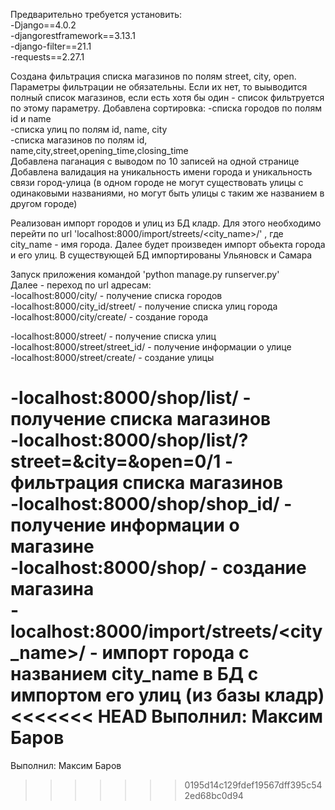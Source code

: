 Предварительно требуется установить:<br>
-Django==4.0.2<br>
-djangorestframework==3.13.1<br>
-django-filter==21.1<br>
-requests==2.27.1<br>

Создана фильтрация списка магазинов по полям street, city, open.
Параметры фильтрации не обязательны. Если их нет, то выыводится полный список магазинов, если есть хотя бы один - список фильтруется по этому параметру.
Добавлена сортировка:
    -списка городов по полям id и name<br>
    -списка улиц по полям id, name, city<br>
    -списка магазинов по полям id, name,city,street,opening_time,closing_time<br>
Добавлена паганация с выводом по 10 записей на одной странице<br>
Добавлена валидация на уникальность имени города и уникальность связи город-улица (в одном городе не могут существовать улицы с одинаковыми названиями, но могут быть улицы с таким же названием в другом городе)<br>

Реализован импорт городов и улиц из БД кладр. Для этого необходимо перейти по url 'localhost:8000/import/streets/<city_name>/' , где city_name - имя города. Далее будет произведен импорт обьекта города и его улиц. В существующей БД импортированы Ульяновск и Самара<br>


Запуск приложения командой 'python manage.py runserver.py'<br>
Далее - переход по url адресам:<br>
-localhost:8000/city/ - получение списка городов<br>
-localhost:8000/city_id/street/ - получение списка улиц города<br>
-localhost:8000/city/create/ - создание города<br>

-localhost:8000/street/ - получение списка улиц<br>
-localhost:8000/street/street_id/ - получение информации о улице<br>
-localhost:8000/street/create/ - создание улицы<br>

-localhost:8000/shop/list/ - получение списка магазинов<br>
-localhost:8000/shop/list/?street=&city=&open=0/1 - фильтрация списка магазинов<br>
-localhost:8000/shop/shop_id/ - получение информации о магазине<br>
-localhost:8000/shop/ - создание магазина<br>
-localhost:8000/import/streets/<city_name>/ - импорт города с названием city_name  в БД с импортом его улиц (из базы кладр)<br>
<<<<<<< HEAD
Выполнил: Максим Баров
=======
Выполнил: Максим Баров
>>>>>>> 0195d14c129fdef19567dff395c542ed68bc0d94
